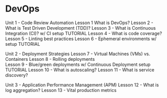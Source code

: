 # DevOps
Unit 1 - Code Review Automation
Lesson 1  What is DevOps?
Lesson 2 - What is Test Driven Development (TDD)?
Lesson 3 - What is Continuous Integration (CI)? w/ CI setup TUTORIAL
Lesson 4 - What is code coverage?
Lesson 5 - Linting best practices
Lesson 6 - Ephemeral environments  w/ setup TUTORIAL

Unit 2 - Deployment Strategies
Lesson 7 - Virtual Machines (VMs) vs. Containers
Lesson 8 - Rolling deployments  
Lesson 9 - Blue/green deployments w/ Continuous Deployment setup TUTORIAL
Lesson 10 - What is autoscaling?
Lesson 11 - What is service discovery?

Unit 3 - Application Performance Management (APM)
Lesson 12 - What is log aggregation?
Lesson 13 - Vital production metrics
